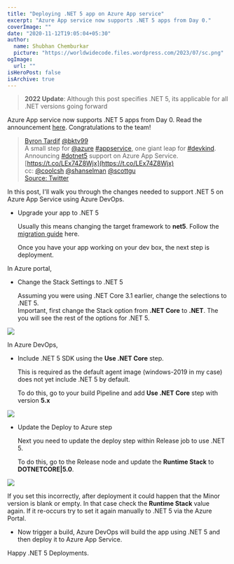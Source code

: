```yaml
---
title: "Deploying .NET 5 app on Azure App service"
excerpt: "Azure App service now supports .NET 5 apps from Day 0."
coverImage: ""
date: "2020-11-12T19:05:04+05:30"
author:
  name: Shubhan Chemburkar
  picture: "https://worldwidecode.files.wordpress.com/2023/07/sc.png"
ogImage:
  url: ""
isHeroPost: false
isArchive: true
---
```


> **2022 Update**: Although this post specifies .NET 5, its applicable for all .NET versions going forward


Azure App service now supports .NET 5 apps from Day 0. Read the announcement [here](https://azure.github.io/AppService/2020/11/10/Dot-Net-5-on-App-Service.html). Congratulations to the team!

> [Byron Tardif](https://twitter.com/bktv99?ref_src=twsrc%5Etfw%7Ctwcamp%5Etweetembed%7Ctwterm%5E1326199345952161792%7Ctwgr%5Eshare_3&ref_url=https%3A%2F%2Fpublish.twitter.com%2F%3Fquery%3Dhttps3A2F2Ftwitter.com2Fbktv992Fstatus2F1326199345952161792widget%3DTweet) [@bktv99](https://twitter.com/bktv99?ref_src=twsrc%5Etfw%7Ctwcamp%5Etweetembed%7Ctwterm%5E1326199345952161792%7Ctwgr%5Eshare_3&ref_url=https%3A%2F%2Fpublish.twitter.com%2F%3Fquery%3Dhttps3A2F2Ftwitter.com2Fbktv992Fstatus2F1326199345952161792widget%3DTweet)  
A small step for [@azure](https://twitter.com/Azure?ref_src=twsrc%5Etfw) [#appservice](https://twitter.com/hashtag/appservice?src=hash&ref_src=twsrc%5Etfw), one giant leap for [#devkind](https://twitter.com/hashtag/devkind?src=hash&ref_src=twsrc%5Etfw). Announcing [#dotnet5](https://twitter.com/hashtag/dotnet5?src=hash&ref_src=twsrc%5Etfw) support on Azure App Service. [https://t.co/LEx74Z8Wjx](https://t.co/LEx74Z8Wjx)  
cc: [@coolcsh](https://twitter.com/coolcsh?ref_src=twsrc%5Etfw) [@shanselman](https://twitter.com/shanselman?ref_src=twsrc%5Etfw) [@scottgu](https://twitter.com/scottgu?ref_src=twsrc%5Etfw)  
[Source: Twitter](https://twitter.com/bktv99/status/1326199683467735042?s=20)

In this post, I'll walk you through the changes needed to support .NET 5 on Azure App Service using Azure DevOps.

*   Upgrade your app to .NET 5  
      
    Usually this means changing the target framework to **net5**. Follow the [migration guide](https://docs.microsoft.com/en-us/aspnet/core/migration/31-to-50?view=aspnetcore-5.0&tabs=visual-studio-code#prerequisites) here.  
      
    Once you have your app working on your dev box, the next step is deployment.

In Azure portal,

*   Change the Stack Settings to .NET 5  
      
    Assuming you were using .NET Core 3.1 earlier, change the selections to .NET 5.  
    Important, first change the Stack option from **.NET Core** to **.NET**. The you will see the rest of the options for .NET 5.

[![](https://worldwidecode.files.wordpress.com/2020/11/image.png?w=899)](https://worldwidecode.files.wordpress.com/2020/11/image.png)

In Azure DevOps,

*   Include .NET 5 SDK using the **Use .NET Core** step.  
      
    This is required as the default agent image (windows-2019 in my case) does not yet include .NET 5 by default.  
      
    To do this, go to your build Pipeline and add **Use .NET Core** step with version **5.x**  
      
    

[![](https://worldwidecode.files.wordpress.com/2020/11/image-1.png?w=1024)](https://worldwidecode.files.wordpress.com/2020/11/image-1.png)

*   Update the Deploy to Azure step  
      
    Next you need to update the deploy step within Release job to use .NET 5.  
      
    To do this, go to the Release node and update the **Runtime Stack** to **DOTNETCORE|5.0**.  
      
    

[![](https://worldwidecode.files.wordpress.com/2020/11/image-5.png?w=1024)](https://worldwidecode.files.wordpress.com/2020/11/image-5.png)

If you set this incorrectly, after deployment it could happen that the Minor version is blank or empty. In that case check the **Runtime Stack** value again. If it re-occurs try to set it again manually to .NET 5 via the Azure Portal.

*   Now trigger a build, Azure DevOps will build the app using .NET 5 and then deploy it to Azure App Service.

Happy .NET 5 Deployments.